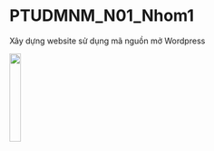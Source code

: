<h1>PTUDMNM_N01_Nhom1</h1>
<p>Xây dựng website sử dụng mã nguồn mở Wordpress</p>
<a href="cultural.tk">
<img src="https://fumcoutofthebox.files.wordpress.com/2010/06/wordpress-icon-512.png" width=20%>
</a>
